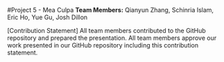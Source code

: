 #Project 5 - Mea Culpa
<b>Team Members:</b> Qianyun Zhang, Schinria Islam, Eric Ho, Yue Gu, Josh Dillon

[Contribution Statement] All team members contributed to the GitHub repository and prepared the presentation. All team members approve our work presented in our GitHub repository including this contribution statement.
